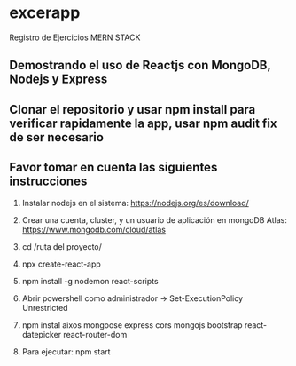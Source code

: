 # excerapp
 Registro de Ejercicios
 MERN STACK
## Demostrando el uso de Reactjs con MongoDB, Nodejs y Express

## Clonar el repositorio y usar npm install para verificar rapidamente la app, usar npm audit fix de ser necesario

## Favor tomar en cuenta las siguientes instrucciones

1. Instalar nodejs en el sistema: https://nodejs.org/es/download/

2. Crear una cuenta, cluster, y un usuario de aplicación en mongoDB Atlas: https://www.mongodb.com/cloud/atlas

3. cd /ruta del proyecto/ 

4. npx create-react-app

5. npm install -g nodemon react-scripts 

6. Abrir powershell como administrador -> Set-ExecutionPolicy Unrestricted

7. npm instal aixos mongoose express cors mongojs bootstrap react-datepicker react-router-dom

8. Para ejecutar: npm start
